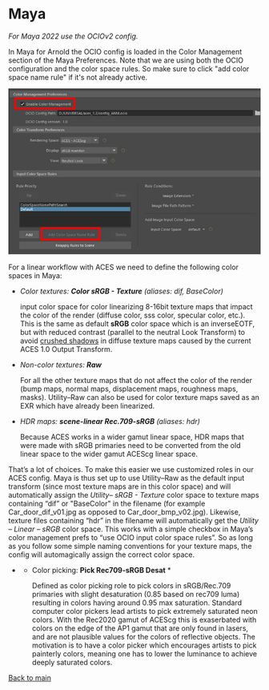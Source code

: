 # Maya

*For Maya 2022 use the OCIOv2 config.* 

In Maya for Arnold the OCIO config is loaded in the Color Management section of the Maya Preferences. Note that we are using both the OCIO configuration and the color space rules. So make sure to click "add color space name rule" if it's not already active.

![maya](img/maya1.jpg)

For a linear workflow with ACES  we need to define the following color spaces in Maya:

- *Color textures: **Color sRGB - Texture** (aliases: dif, BaseColor)*<p>
input color space for color linearizing 8-16bit texture maps that impact the color of the render (diffuse color, sss color, specular color, etc.). This is the same as default **sRGB** color space which is an inverseEOTF, but with reduced contrast (parallel to the neutral Look Transform) to avoid [crushed shadows](tonemap.md) in diffuse texture maps caused by the current ACES 1.0 Output Transform.
	
- *Non-color textures: **Raw***<p>
For all the other texture maps that do not affect the color of the render (bump maps, normal maps, displacement maps, roughness maps, masks). Utility–Raw can also be used for color texture maps saved as an EXR which have already been linearized.

- *HDR maps: **scene-linear Rec.709-sRGB** (aliases: hdr)*<p>
Because ACES works in a wider gamut linear space, HDR maps that were made with sRGB primaries need to be converted from the old linear space to the wider gamut ACEScg linear space. 

That’s a lot of choices. To make this easier we use customized roles in our ACES config. Maya is thus set up to use Utility–Raw as the default input transform (since most texture maps are in this color space) and will automatically assign the *Utility– sRGB - Texture* color space to texture maps containing “dif” or "BaseColor" in the filename (for example Car_door_dif_v01.jpg as opposed to Car_door_bmp_v02.jpg). Likewise,  texture files containing “hdr” in the filename will automatically get the  *Utility – Linear – sRGB* color space. This works with a simple checkbox in Maya’s color management prefs to “use OCIO input color space rules”. So as long as you follow some simple naming conventions for your texture maps, the config will automagically assign the correct color space.

- * Color picking: **Pick Rec709-sRGB Desat** *<p>
Defined as color picking role to pick colors in sRGB/Rec.709 primaries with slight desaturation (0.85 based on rec709 luma) resulting in colors having around 0.95 max saturation. Standard computer color pickers lead artists to pick extremely saturated neon colors. With the Rec2020 gamut of ACEScg this is exaserbated with colors on the edge of the AP1 gamut that are only found in lasers, and are not plausible values for the colors of reflective objects. The motivation is to have a color picker which encourages artists to pick painterly colors, meaning one has to lower the luminance to achieve deeply saturated colors.

[Back to main](../StdX_ACES)
